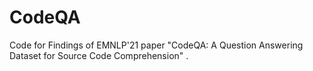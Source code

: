 # CodeQA
Code for Findings of EMNLP'21 paper "CodeQA: A Question Answering Dataset for Source Code Comprehension" .
